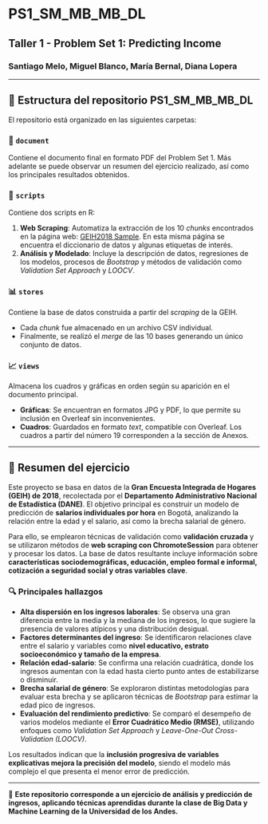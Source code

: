 # PS1_SM_MB_MB_DL
## Taller 1 - Problem Set 1: Predicting Income  

### Santiago Melo, Miguel Blanco, María Bernal, Diana Lopera  

---

## 📂 Estructura del repositorio PS1_SM_MB_MB_DL  

El repositorio está organizado en las siguientes carpetas:  

### 📄 `document`  
Contiene el documento final en formato PDF del Problem Set 1. Más adelante se puede observar un resumen del ejercicio realizado, así como los principales resultados obtenidos.  

### 📜 `scripts`  
Contiene dos scripts en R:  
1. **Web Scraping**: Automatiza la extracción de los 10 *chunks* encontrados en la página web: [GEIH2018 Sample](https://ignaciomsarmiento.github.io/GEIH2018_sample/). En esta misma página se encuentra el diccionario de datos y algunas etiquetas de interés.  
2. **Análisis y Modelado**: Incluye la descripción de datos, regresiones de los modelos, procesos de *Bootstrap* y métodos de validación como *Validation Set Approach* y *LOOCV*.  

### 📊 `stores`  
Contiene la base de datos construida a partir del *scraping* de la GEIH.  
- Cada *chunk* fue almacenado en un archivo CSV individual.  
- Finalmente, se realizó el *merge* de las 10 bases generando un único conjunto de datos.  

### 📈 `views`  
Almacena los cuadros y gráficas en orden según su aparición en el documento principal.  

- **Gráficas**: Se encuentran en formatos JPG y PDF, lo que permite su inclusión en Overleaf sin inconvenientes.  
- **Cuadros**: Guardados en formato *text*, compatible con Overleaf. Los cuadros a partir del número 19 corresponden a la sección de Anexos.  

---

## 📌 Resumen del ejercicio  

Este proyecto se basa en datos de la **Gran Encuesta Integrada de Hogares (GEIH) de 2018**, recolectada por el **Departamento Administrativo Nacional de Estadística (DANE)**. El objetivo principal es construir un modelo de predicción de **salarios individuales por hora** en Bogotá, analizando la relación entre la edad y el salario, así como la brecha salarial de género.  

Para ello, se emplearon técnicas de validación como **validación cruzada** y se utilizaron métodos de **web scraping con ChromoteSession** para obtener y procesar los datos. La base de datos resultante incluye información sobre **características sociodemográficas, educación, empleo formal e informal, cotización a seguridad social y otras variables clave**.  

### 🔍 Principales hallazgos  

- **Alta dispersión en los ingresos laborales**: Se observa una gran diferencia entre la media y la mediana de los ingresos, lo que sugiere la presencia de valores atípicos y una distribución desigual.  
- **Factores determinantes del ingreso**: Se identificaron relaciones clave entre el salario y variables como **nivel educativo, estrato socioeconómico y tamaño de la empresa**.  
- **Relación edad-salario**: Se confirma una relación cuadrática, donde los ingresos aumentan con la edad hasta cierto punto antes de estabilizarse o disminuir.  
- **Brecha salarial de género**: Se exploraron distintas metodologías para evaluar esta brecha y se aplicaron técnicas de *Bootstrap* para estimar la edad pico de ingresos.  
- **Evaluación del rendimiento predictivo**: Se comparó el desempeño de varios modelos mediante el **Error Cuadrático Medio (RMSE)**, utilizando enfoques como *Validation Set Approach* y *Leave-One-Out Cross-Validation (LOOCV)*.  

Los resultados indican que la **inclusión progresiva de variables explicativas mejora la precisión del modelo**, siendo el modelo más complejo el que presenta el menor error de predicción.  

---

📌 **Este repositorio corresponde a un ejercicio de análisis y predicción de ingresos, aplicando técnicas aprendidas durante la clase de Big Data y Machine Learning de la Universidad de los Andes.**  



